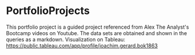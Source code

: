 # PortfolioProjects
This portfolio project is a guided project referenced from Alex The Analyst's Bootcamp videos on Youtube.
The data sets are obtained and shown in the queries as a markdown.
Visualization on Tableau: https://public.tableau.com/app/profile/joachim.gerard.bok1863

